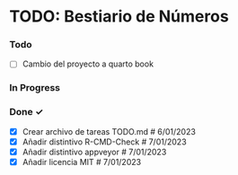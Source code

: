 # TODO: Bestiario de Números

### Todo

- [ ] Cambio del proyecto a quarto book

### In Progress


### Done ✓

- [x] Crear archivo de tareas TODO.md # 6/01/2023
- [x] Añadir distintivo R-CMD-Check   # 7/01/2023
- [x] Añadir distintivo appveyor      # 7/01/2023
- [x] Añadir licencia MIT             # 7/01/2023
